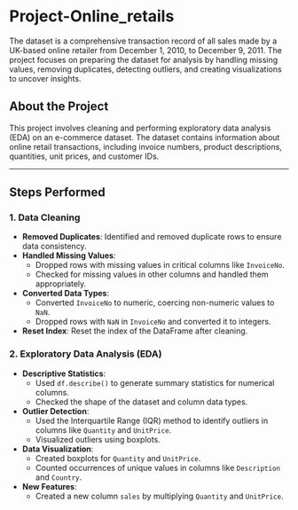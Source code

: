 # Project-Online_retails
 The dataset is a comprehensive transaction record of all sales made by a UK-based online retailer from December 1, 2010, to December 9, 2011. The project focuses on preparing the dataset for analysis by handling missing values, removing duplicates, detecting outliers, and creating visualizations to uncover insights. 

## About the Project
This project involves cleaning and performing exploratory data analysis (EDA) on an e-commerce dataset. The dataset contains information about online retail transactions, including invoice numbers, product descriptions, quantities, unit prices, and customer IDs.

---

## Steps Performed

### 1. Data Cleaning
- **Removed Duplicates**: Identified and removed duplicate rows to ensure data consistency.
- **Handled Missing Values**:
  - Dropped rows with missing values in critical columns like `InvoiceNo`.
  - Checked for missing values in other columns and handled them appropriately.
- **Converted Data Types**:
  - Converted `InvoiceNo` to numeric, coercing non-numeric values to `NaN`.
  - Dropped rows with `NaN` in `InvoiceNo` and converted it to integers.
- **Reset Index**: Reset the index of the DataFrame after cleaning.

### 2. Exploratory Data Analysis (EDA)
- **Descriptive Statistics**:
  - Used `df.describe()` to generate summary statistics for numerical columns.
  - Checked the shape of the dataset and column data types.
- **Outlier Detection**:
  - Used the Interquartile Range (IQR) method to identify outliers in columns like `Quantity` and `UnitPrice`.
  - Visualized outliers using boxplots.
- **Data Visualization**:
  - Created boxplots for `Quantity` and `UnitPrice`.
  - Counted occurrences of unique values in columns like `Description` and `Country`.
- **New Features**:
  - Created a new column `sales` by multiplying `Quantity` and `UnitPrice`.


